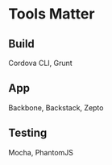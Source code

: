#  Tools <x>Matter</x>

##  Build

Cordova CLI, Grunt  

##  App

Backbone, Backstack, Zepto  

## Testing

Mocha, PhantomJS  